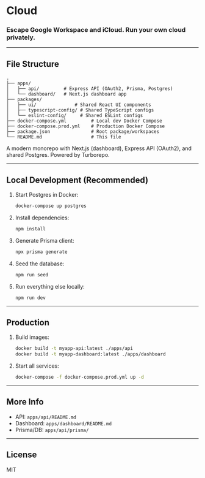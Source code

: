 # Cloud

### Escape Google Workspace and iCloud. Run your own cloud privately.

---

## File Structure

```
.
├── apps/
│   ├── api/         # Express API (OAuth2, Prisma, Postgres)
│   └── dashboard/   # Next.js dashboard app
├── packages/
│   ├── ui/              # Shared React UI components
│   ├── typescript-config/ # Shared TypeScript configs
│   └── eslint-config/     # Shared ESLint configs
├── docker-compose.yml         # Local dev Docker Compose
├── docker-compose.prod.yml    # Production Docker Compose
├── package.json               # Root package/workspaces
└── README.md                  # This file
```

A modern monorepo with Next.js (dashboard), Express API (OAuth2), and shared Postgres. Powered by Turborepo.

---

## Local Development (Recommended)

1. Start Postgres in Docker:
   ```sh
   docker-compose up postgres
   ```
2. Install dependencies:
   ```sh
   npm install
   ```
3. Generate Prisma client:
   ```sh
   npx prisma generate
   ```
4. Seed the database:
   ```sh
   npm run seed
   ```
5. Run everything else locally:
   ```sh
   npm run dev
   ```

---

## Production

1. Build images:
   ```sh
   docker build -t myapp-api:latest ./apps/api
   docker build -t myapp-dashboard:latest ./apps/dashboard
   ```
2. Start all services:
   ```sh
   docker-compose -f docker-compose.prod.yml up -d
   ```

---

## More Info

- API: `apps/api/README.md`
- Dashboard: `apps/dashboard/README.md`
- Prisma/DB: `apps/api/prisma/`

---

## License

MIT
